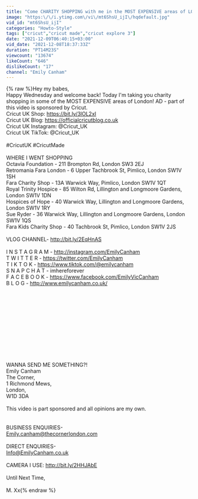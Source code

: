 ```yaml
---
title: "Come CHARITY SHOPPING with me in the MOST EXPENSIVE areas of LONDON! Thrift Shopping Vlog"
image: "https:\/\/i.ytimg.com\/vi\/mt6ShsU_ijI\/hqdefault.jpg"
vid_id: "mt6ShsU_ijI"
categories: "Howto-Style"
tags: ["cricut","cricut made","cricut explore 3"]
date: "2021-12-09T06:40:15+03:00"
vid_date: "2021-12-08T18:37:33Z"
duration: "PT14M23S"
viewcount: "13674"
likeCount: "646"
dislikeCount: "17"
channel: "Emily Canham"
---
```

{% raw %}Hey my babes,<br />Happy Wednesday and welcome back! Today I'm taking you charity shopping in some of the MOST EXPENSIVE areas of London! AD - part of this video is sponsored by Cricut. <br />Cricut UK Shop: <a rel="nofollow" target="blank" href="https://bit.ly/3lOL2xI">https://bit.ly/3lOL2xI</a><br />Cricut UK Blog: <a rel="nofollow" target="blank" href="https://officialcricutblog.co.uk">https://officialcricutblog.co.uk</a> <br />Cricut UK Instagram: @Cricut_UK <br />Cricut UK TikTo​k: @Cricut_UK <br /><br />#CricutUK #CricutMade<br /><br />WHERE I WENT SHOPPING<br />Octavia Foundation - 211 Brompton Rd, London SW3 2EJ<br />Retromania Fara London -  6 Upper Tachbrook St, Pimlico, London SW1V 1SH<br />Fara Charity Shop - 13A Warwick Way, Pimlico, London SW1V 1QT<br />Royal Trinity Hospice - 85 Wilton Rd, Lillington and Longmoore Gardens, London SW1V 1DN<br />Hospices of Hope - 40 Warwick Way, Lillington and Longmoore Gardens, London SW1V 1RY<br />Sue Ryder - 36 Warwick Way, Lillington and Longmoore Gardens, London SW1V 1QS<br />Fara Kids Charity Shop - 40 Tachbrook St, Pimlico, London SW1V 2JS<br /><br />VLOG CHANNEL-  <a rel="nofollow" target="blank" href="http://bit.ly/2EqHnAS">http://bit.ly/2EqHnAS</a><br /><br />I N S T A G R A M - <a rel="nofollow" target="blank" href="http://instagram.com/EmilyCanham">http://instagram.com/EmilyCanham</a><br />T W I T T E R - <a rel="nofollow" target="blank" href="https://twitter.com/EmilyCanham">https://twitter.com/EmilyCanham</a><br />T I K T O K - <a rel="nofollow" target="blank" href="https://www.tiktok.com/@emilycanham">https://www.tiktok.com/@emilycanham</a><br />S N A P C H A T - imhereforever<br />F A C E B O O K - <a rel="nofollow" target="blank" href="https://www.facebook.com/EmilyVicCanham">https://www.facebook.com/EmilyVicCanham</a><br />B L O G - <a rel="nofollow" target="blank" href="http://www.emilycanham.co.uk/">http://www.emilycanham.co.uk/</a><br /><br /><br /><br /><br /><br /><br />­­­­­­­­__<br /><br /><br />­­­­­­­­__<br /><br /><br />WANNA SEND ME SOMETHING?!<br />Emily Canham<br />The Corner,<br />1 Richmond Mews, <br />London,<br />W1D 3DA<br /><br />This video is part sponsored and all opinions are my own.<br /><br /><br />BUSINESS ENQUIRIES-<br />Emily.canham@thecornerlondon.com<br /><br />DIRECT ENQUIRIES-<br />Info@EmilyCanham.co.uk<br /><br />CAMERA I USE: <a rel="nofollow" target="blank" href="http://bit.ly/2HHJAbE">http://bit.ly/2HHJAbE</a><br /><br />Until Next Time,<br /><br />M. Xx{% endraw %}
